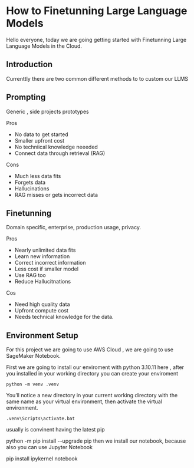 # How to Finetunning Large Language Models

Hello everyone, today we are going getting started with Finetunning Large Language Models in the Cloud.


## Introduction

Currenttly there are two common different methods to to custom our LLMS 

## Prompting


Generic , side projects prototypes

Pros
- No data to get started
- Smaller upfront cost
- No techniical knowledge neeeded
- Connect data through retrieval (RAG)

Cons
- Much less data fits
- Forgets data
- Hallucinations
- RAG misses or gets incorrect data

## Finetunning


Domain specific, enterprise, production usage, privacy.

Pros
- Nearly unlimited data fits
- Learn new information
- Correct incorrect information
- Less cost if smaller model
- Use RAG too
- Reduce Hallucitnations

Cos
- Need high quality data
- Upfront compute cost
- Needs technical knowledge for the data.


## Environment Setup
For this project  we are going to use AWS Cloud , we are going to use SageMaker Notebook.


First we are going to install our enviroment with python 3.10.11 here , after you installed in your working directory you can create your enviroment

```
python -m venv .venv

```


You’ll notice a new directory in your current working directory with the same name as your virtual environment, then activate the virtual environment.

```
.venv\Scripts\activate.bat

```

usually is convinent having the latest pip

python -m pip install --upgrade pip
then we install our notebook, because also you can use Jupyter Notebook

pip install ipykernel notebook
